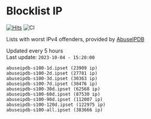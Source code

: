 # Blocklist IP

[![Hits](https://hits.seeyoufarm.com/api/count/incr/badge.svg?url=https%3A%2F%2Fgithub.com%2Fborestad%2Fblocklist-ip%2F&count_bg=%2379C83D&title_bg=%23555555&icon=&icon_color=%23E7E7E7&title=hits&edge_flat=false)](https://hits.seeyoufarm.com)  ![CI](https://img.shields.io/github/workflow/status/borestad/blocklist-ip/CI?style=flat-square)

Lists with worst IPv4 offenders, provided by [AbuseIPDB](https://www.abuseipdb.com/)

<!-- FOOTER-PLACEHOLDER -->
Updated every 5 hours<br>
Last update: `2023-10-04 - 15:20:00`
```
abuseipdb-s100-1d.ipset (23909 ip)
abuseipdb-s100-2d.ipset (27781 ip)
abuseipdb-s100-3d.ipset (30363 ip)
abuseipdb-s100-7d.ipset (38476 ip)
abuseipdb-s100-30d.ipset (62568 ip)
abuseipdb-s100-60d.ipset (87530 ip)
abuseipdb-s100-90d.ipset (112007 ip)
abuseipdb-s100-120d.ipset (122975 ip)
abuseipdb-s100-all.ipset (383666 ip)
```
